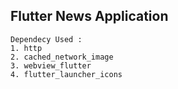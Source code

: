 ## Flutter News Application

```
Dependecy Used :
1. http
2. cached_network_image
3. webview_flutter
4. flutter_launcher_icons
```






